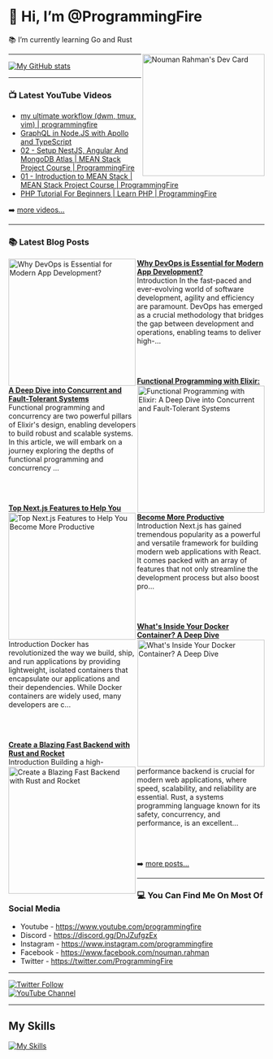 # 👋 Hi, I’m @ProgrammingFire
📚 I’m currently learning Go and Rust

<div align="left">
  <a href="https://app.daily.dev/programmingfire"><img align="right" width="240" src="https://api.daily.dev/devcards/86dba213ca724d5892a77340b0410d32.png?r=jab" alt="Nouman Rahman's Dev Card"/></a>
</div>

---

[![My GitHub stats](https://github-readme-stats.vercel.app/api?username=programmingfire&theme=github_dark&show_icons=true)](https://github.com/anuraghazra/github-readme-stats)

---

### 📺 Latest YouTube Videos

<!-- YOUTUBE:START -->
- [my ultimate workflow &lpar;dwm, tmux, vim&rpar; | programmingfire](https://www.youtube.com/watch?v=LVEqwUCeRKc)
- [GraphQL in Node.JS with Apollo and TypeScript](https://www.youtube.com/watch?v=ScvRw00L-5w)
- [02 - Setup NestJS, Angular And MongoDB Atlas | MEAN Stack Project Course | ProgrammingFire](https://www.youtube.com/watch?v=PffxVIxLGMU)
- [01 - Introduction to MEAN Stack | MEAN Stack Project Course | ProgrammingFire](https://www.youtube.com/watch?v=uCbo1Ix3SIA)
- [PHP Tutorial For Beginners | Learn PHP | ProgrammingFire](https://www.youtube.com/watch?v=YQqQHKgmKGc)
<!-- YOUTUBE:END -->

➡️ [more videos...](https://youtube.com/c/ProgrammingFire)

---

### 📚 Latest Blog Posts

<!-- HASHNODE_BLOG:START -->
<p align="left">
<a href="https://programmingfire.com/why-devops-is-essential-for-modern-app-development" title="Why DevOps is Essential for Modern App Development?"><img src="https://cdn.hashnode.com/res/hashnode/image/upload/v1690113217452/ecaa4378-f5a0-4318-b56c-65c72194ba2b.png" alt="Why DevOps is Essential for Modern App Development?" width="250px" align="left" /></a>
<a href="https://programmingfire.com/why-devops-is-essential-for-modern-app-development" title="Why DevOps is Essential for Modern App Development?"><strong>Why DevOps is Essential for Modern App Development?</strong></a>
<br/> Introduction
In the fast-paced and ever-evolving world of software development, agility and efficiency are paramount. DevOps has emerged as a crucial methodology that bridges the gap between development and operations, enabling teams to deliver high-... </p> <br/> <br/>
<p align="left">
<a href="https://programmingfire.com/functional-programming-with-elixir-a-deep-dive-into-concurrent-and-fault-tolerant-systems" title="Functional Programming with Elixir: A Deep Dive into Concurrent and Fault-Tolerant Systems"><img src="https://cdn.hashnode.com/res/hashnode/image/upload/v1690194354508/407acff5-28d9-4247-a460-7cd3c489cf1e.png" alt="Functional Programming with Elixir: A Deep Dive into Concurrent and Fault-Tolerant Systems" width="250px" align="right" /></a>
<a href="https://programmingfire.com/functional-programming-with-elixir-a-deep-dive-into-concurrent-and-fault-tolerant-systems" title="Functional Programming with Elixir: A Deep Dive into Concurrent and Fault-Tolerant Systems"><strong>Functional Programming with Elixir: A Deep Dive into Concurrent and Fault-Tolerant Systems</strong></a>
<br/> Functional programming and concurrency are two powerful pillars of Elixir's design, enabling developers to build robust and scalable systems. In this article, we will embark on a journey exploring the depths of functional programming and concurrency ... </p> <br/> <br/>
<p align="left">
<a href="https://programmingfire.com/top-nextjs-features-to-help-you-become-more-productive" title="Top Next.js Features to Help You Become More Productive"><img src="https://cdn.hashnode.com/res/hashnode/image/upload/v1690194388027/95328fac-8b8d-4bf9-9912-2b4ab5d2ac4a.png" alt="Top Next.js Features to Help You Become More Productive" width="250px" align="left" /></a>
<a href="https://programmingfire.com/top-nextjs-features-to-help-you-become-more-productive" title="Top Next.js Features to Help You Become More Productive"><strong>Top Next.js Features to Help You Become More Productive</strong></a>
<br/> Introduction
Next.js has gained tremendous popularity as a powerful and versatile framework for building modern web applications with React. It comes packed with an array of features that not only streamline the development process but also boost pro... </p> <br/> <br/>
<p align="left">
<a href="https://programmingfire.com/whats-inside-your-docker-container-a-deep-dive" title="What's Inside Your Docker Container? A Deep Dive"><img src="https://cdn.hashnode.com/res/hashnode/image/upload/v1690194415151/faea8b16-9d5b-4307-9ccd-2a297d068e02.png" alt="What's Inside Your Docker Container? A Deep Dive" width="250px" align="right" /></a>
<a href="https://programmingfire.com/whats-inside-your-docker-container-a-deep-dive" title="What's Inside Your Docker Container? A Deep Dive"><strong>What's Inside Your Docker Container? A Deep Dive</strong></a>
<br/> Introduction
Docker has revolutionized the way we build, ship, and run applications by providing lightweight, isolated containers that encapsulate our applications and their dependencies. While Docker containers are widely used, many developers are c... </p> <br/> <br/>
<p align="left">
<a href="https://programmingfire.com/create-a-blazing-fast-backend-with-rust-and-rocket" title="Create a Blazing Fast Backend with Rust and Rocket"><img src="https://cdn.hashnode.com/res/hashnode/image/upload/v1690194442269/de38275a-e150-4e8b-957f-a14bddf1ec70.png" alt="Create a Blazing Fast Backend with Rust and Rocket" width="250px" align="left" /></a>
<a href="https://programmingfire.com/create-a-blazing-fast-backend-with-rust-and-rocket" title="Create a Blazing Fast Backend with Rust and Rocket"><strong>Create a Blazing Fast Backend with Rust and Rocket</strong></a>
<br/> Introduction
Building a high-performance backend is crucial for modern web applications, where speed, scalability, and reliability are essential. Rust, a systems programming language known for its safety, concurrency, and performance, is an excellent... </p> <br/> <br/>
<!-- HASHNODE_BLOG:END -->


➡️ [more posts...](https://programmingfire.com/)

---

### 💻 You Can Find Me On Most Of Social Media

* Youtube - https://www.youtube.com/programmingfire
* Discord - https://discord.gg/DnJZufgzEx
* Instagram - https://www.instagram.com/programmingfire
* Facebook - https://www.facebook.com/nouman.rahman
* Twitter - https://twitter.com/ProgrammingFire

---

[![Twitter Follow](https://img.shields.io/twitter/follow/ProgrammingFire?label=Follow%20On%20Twitter&style=social)](https://twitter.com/ProgrammingFire)
<br>
[![YouTube Channel](https://img.shields.io/youtube/channel/subscribers/UCWOD0-JKR1WfpEf_MhdY2pw?label=Subscribe%20On%20YouTube&style=social)](https://youtube.com/c/ProgrammingFire)

---

## My Skills
[![My Skills](https://skillicons.dev/icons?i=dotnet,cs,js,ts,html,css,wasm,git,vscode,docker,kubernetes,redis,postgres,mongodb,md,linux,graphql,go,figma)](https://skillicons.dev)
